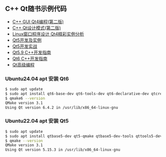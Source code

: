 ## C++ Qt随书示例代码

- [C++ GUI Qt4编程(第二版)](Cpp.GUI.Programming.with.Qt4)
- [C++ Qt设计模式(第二版)](Design.Patterns.in.Cpp.with.Qt)
- [Linux窗口程序设计 Qt4精彩实例分析](Linux.GUI.Programming.With.Qt4)
- [Qt5开发及实例](Qt5.Development.And.Example)
- [Qt5开发实战](Qt5.Programming.Guide)
- [Qt5.9 C++开发指南](Qt5_9.Cpp.Developing.Guide)
- [Qt6 C++开发指南](Qt6.Cpp.Developing.Guide)
- [Qt高级编程](Advanced.Qt.Programming)

### Ubuntu24.04 apt 安装 Qt6

```bash
$ sudo apt update
$ sudo apt install qt6-base-dev qt6-tools-dev qt6-declarative-dev qtcreator
$ qmake6 --version
QMake version 3.1
Using Qt version 6.4.2 in /usr/lib/x86_64-linux-gnu
```

### Ubuntu22.04 apt 安装 Qt5

```bash
$ sudo apt update
$ sudo apt install qtbase5-dev qt5-qmake qtbase5-dev-tools qttools5-dev-tools qttools5-dev
$ qmake --version
QMake version 3.1
Using Qt version 5.15.3 in /usr/lib/x86_64-linux-gnu
```
